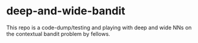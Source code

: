 # deep-and-wide-bandit

This repo is a code-dump/testing and playing with deep and wide NNs on the contextual bandit problem by fellows.  